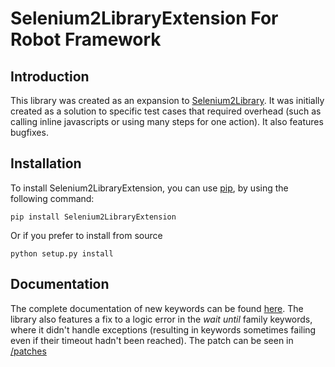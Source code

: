 # Selenium2LibraryExtension For Robot Framework

## Introduction
This library was created as an expansion to [Selenium2Library](https://github.com/axon-id/Selenium2Library "Selenium2Library on GitHub"). It was initially created as a solution to specific test cases that required overhead (such as calling inline javascripts or using many steps for one action). It also features bugfixes.

## Installation
To install Selenium2LibraryExtension, you can use [pip](https://pip.pypa.io/en/stable/ "Python pip documentation"), by using the following command:
```
pip install Selenium2LibraryExtension
```

Or if you prefer to install from source
```
python setup.py install
```

## Documentation
The complete documentation of new keywords can be found [here](https://axon-id.github.io/Selenium2LibraryExtension/ "S2LExt keywords documentation"). The library also features a fix to a logic error in the _wait until_ family keywords, where it didn't handle exceptions (resulting in keywords sometimes failing even if their timeout hadn't been reached). The patch can be seen in [/patches](https://github.com/axon-id/Selenium2LibraryExtension/tree/master/src/Selenium2LibraryExtension/patches "Patches directory")

